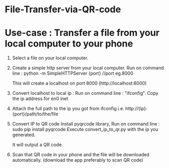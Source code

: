 # File-Transfer-via-QR-code

# Use-case : Transfer a file from your local computer to your phone

1. Select a file on your local computer.

2. Create a simple http server from your local computer.
    Run on command line : python -m SimpleHTTPServer {port}  //port eg.8000
    
    This will create a localhost on port 8000 (http://localhost:8000)
    
3. Convert localhost to local ip :
    Run on command line : "ifconfig". 
    Copy the ip address for en0 inet
    
4. Attach the full path to the ip you got from ifconfig i.e. http://{ip}:{port}/path/to/the/file

5. Convert IP to QR code
    Install pyqrcode library,
    Run on command line : sudo pip install pyqrcode
    Execute convert_ip_to_qr.py with the ip you generated.
   
   It will output a QR code.
   
6. Scan that QR code in your phone and the file will be downloaded automatically. (download the app preferably to scan QR      code)
